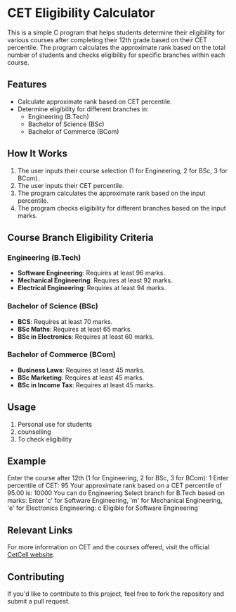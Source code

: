# CET Eligibility Calculator

This is a simple C program that helps students determine their eligibility for various courses after completing their 12th grade based on their CET percentile. The program calculates the approximate rank based on the total number of students and checks eligibility for specific branches within each course.

## Features

- Calculate approximate rank based on CET percentile.
- Determine eligibility for different branches in:
  - Engineering (B.Tech)
  - Bachelor of Science (BSc)
  - Bachelor of Commerce (BCom)
  
## How It Works

1. The user inputs their course selection (1 for Engineering, 2 for BSc, 3 for BCom).
2. The user inputs their CET percentile.
3. The program calculates the approximate rank based on the input percentile.
4. The program checks eligibility for different branches based on the input marks.

## Course Branch Eligibility Criteria

### Engineering (B.Tech)
- **Software Engineering**: Requires at least 96 marks.
- **Mechanical Engineering**: Requires at least 92 marks.
- **Electrical Engineering**: Requires at least 94 marks.

### Bachelor of Science (BSc)
- **BCS**: Requires at least 70 marks.
- **BSc Maths**: Requires at least 65 marks.
- **BSc in Electronics**: Requires at least 60 marks.

### Bachelor of Commerce (BCom)
- **Business Laws**: Requires at least 45 marks.
- **BSc Marketing**: Requires at least 45 marks.
- **BSc in Income Tax**: Requires at least 45 marks.

## Usage

1. Personal use for students
2. counselling
3. To check eligibility

## Example

Enter the course after 12th (1 for Engineering, 2 for BSc, 3 for BCom): 1 Enter percentile of CET: 95 Your approximate rank based on a CET percentile of 95.00 is: 10000 You can do Engineering Select branch for B.Tech based on marks: Enter 'c' for Software Engineering, 'm' for Mechanical Engineering, 'e' for Electronics Engineering: c Eligible for Software Engineering


## Relevant Links

For more information on CET and the courses offered, visit the official [CetCell website](https://cetcell.mahacet.org).

## Contributing

If you'd like to contribute to this project, feel free to fork the repository and submit a pull request.
